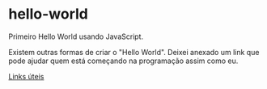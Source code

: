 # hello-world
Primeiro Hello World usando JavaScript.

Existem outras formas de criar o "Hello World". Deixei anexado um link que pode ajudar quem está começando na programação assim como eu.

[Links úteis](https://awari.com.br/javascript-hello-world-criando-o-classico-hello-world-em-javascript/?utm_source=blog&utm_campaign=projeto+blog&utm_medium=JavaScript%20Hello%20World:%20Criando%20o%20cl%C3%A1ssico%20%22Hello,%20World!%22%20em%20JavaScript)
